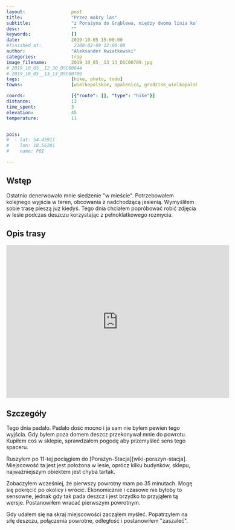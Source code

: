 ```yaml
---
layout:                 post
title:                  "Przez mokry las"
subtitle:               "z Porażyna do Grąblewa, między dwoma linia kolejowymi"
desc:                   ""
keywords:               []
date:                   2019-10-05 15:00:00
#finished_at:            2100-02-09 12:00:00
author:                 "Aleksander Kwiatkowski"
categories:             trip
image_filename:         2019_10_05__13_13_DSC00709.jpg
# 2019_10_05__12_30_DSC00644
# 2019_10_05__13_13_DSC00709
tags:                   [hike, photo, todo]
towns:                  [wielkopolskie, opalenica, grodzisk_wielkopolski]

coords:                 [{"route": [], "type": "hike"}]
distance:               13
time_spent:             3
elevation:              45
temperature:            11


pois:
#  - lat: 54.45911
#    lon: 18.56281
#    name: POI

---
```



## Wstęp

Ostatnio denerwowało mnie siedzenie "w mieście". Potrzebowałem kolejnego wyjścia
w teren, obcowania z nadchodzącą jesienią. Wymyśliłem sobie trasę
pieszą już kiedyś. Tego dnia chciałem popróbować robić zdjęcia w lesie podczas
deszczu korzystając z pełnoklatkowego rozmycia.

## Opis trasy

<iframe height='405' width='590' frameborder='0' allowtransparency='true' scrolling='no' src='https://www.strava.com/activities/2768781597/embed/90ded9e0095d5eea3c91ae770e8471813cac8524'></iframe>

## Szczegóły

Tego dnia padało. Padało dość mocno i ja sam nie byłem pewien tego wyjścia.
Gdy byłem poza domem deszcz przekonywał mnie do powrotu. Kupiłem coś w sklepie,
sprawdzałem pogodę aby przemyśleć sens tego spaceru.

Ruszyłem po 11-tej pociągiem do [Porażyn-Stacja][wiki-porazyn-stacja].
Miejscowość ta jest jest położona w lesie, oprócz kilku budynków, sklepu,
najważniejszym obiektem jest chyba tartak.

Zobaczyłem wcześniej, że pierwszy powrotny mam po 35 minutach. Mogę się pokręcić
po okolicy i wrócić. Ekonomicznie i czasowe nie byłoby to sensowne, jednak
gdy tak pada deszcz i jest brzydko to przyjąłem tą wersje. Postanowiłem
wracać pierwszym powrotnym.

Gdy udałem się na skraj miejscowości zacząłem myśleć. Popatrzyłem na siłę deszczu,
połączenia powrotne, odległość i postanowiłem "zaszaleć".
